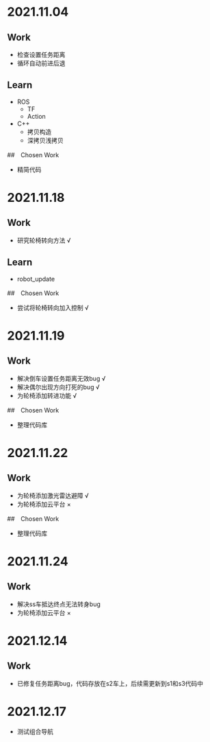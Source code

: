 # 2021.11.04

## Work
* 检查设置任务距离
* 循环自动前进后退

## Learn
* ROS
    * TF
    * Action
* C++
    * 拷贝构造
    * 深拷贝浅拷贝

##　Chosen Work
* 精简代码

# 2021.11.18

## Work
* 研究轮椅转向方法 √

## Learn

* robot_update

##　Chosen Work
* 尝试将轮椅转向加入控制 √

# 2021.11.19

## Work
* 解决倒车设置任务距离无效bug √
* 解决偶尔出现方向打死的bug √
* 为轮椅添加转进功能 √

##　Chosen Work
* 整理代码库

# 2021.11.22

## Work
* 为轮椅添加激光雷达避障 √
* 为轮椅添加云平台 ×

##　Chosen Work
* 整理代码库

# 2021.11.24

## Work
* 解决ss车抵达终点无法转身bug
* 为轮椅添加云平台 ×

# 2021.12.14

## Work
* 已修复任务距离bug，代码存放在s2车上，后续需更新到s1和s3代码中

# 2021.12.17
* 测试组合导航